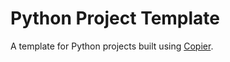 # Python Project Template

A template for Python projects built using [Copier](https://github.com/copier-org/copier).
